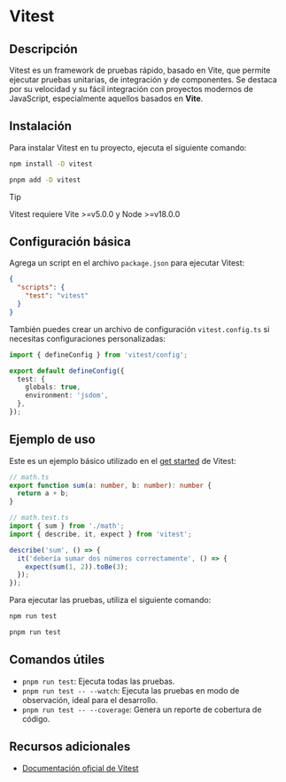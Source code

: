 # Vitest 

## Descripción
Vitest es un framework de pruebas rápido, basado en Vite, que permite ejecutar pruebas unitarias, de integración y de componentes. Se destaca por su velocidad y su fácil integración con proyectos modernos de JavaScript, especialmente aquellos basados en **Vite**.

## Instalación
Para instalar Vitest en tu proyecto, ejecuta el siguiente comando:

```bash
npm install -D vitest

```
```bash
pnpm add -D vitest

```

> [!TIP]
> Vitest requiere Vite >=v5.0.0 y Node >=v18.0.0


## Configuración básica 
Agrega un script en el archivo `package.json` para ejecutar Vitest:

```json
{
  "scripts": {
    "test": "vitest"
  }
}

```

También puedes crear un archivo de configuración `vitest.config.ts` si necesitas configuraciones personalizadas:
```typescript
import { defineConfig } from 'vitest/config';

export default defineConfig({
  test: {
    globals: true,
    environment: 'jsdom',
  },
});
```
## Ejemplo de uso
Este es un ejemplo básico utilizado en el [get started](https://vitest.dev/guide/#writing-tests) de Vitest:

```typescript
// math.ts
export function sum(a: number, b: number): number {
  return a + b;
}

// math.test.ts
import { sum } from './math';
import { describe, it, expect } from 'vitest';

describe('sum', () => {
  it('debería sumar dos números correctamente', () => {
    expect(sum(1, 2)).toBe(3);
  });
});
```

Para ejecutar las pruebas, utiliza el siguiente comando:

```bash
npm run test
```

```bash
pnpm run test
```

## Comandos útiles
- `pnpm run test`: Ejecuta todas las pruebas.
- `pnpm run test -- --watch`: Ejecuta las pruebas en modo de observación, ideal para el desarrollo.
- `pnpm run test -- --coverage`: Genera un reporte de cobertura de código.

## Recursos adicionales
- [Documentación oficial de Vitest](https://vitest.dev/)



